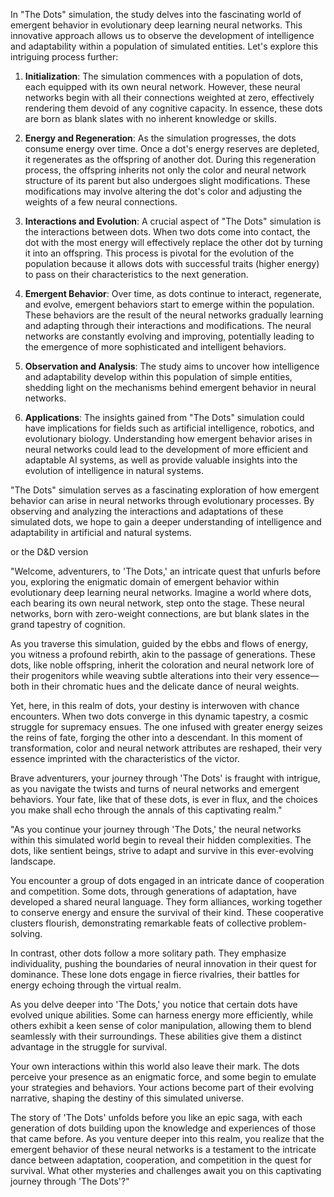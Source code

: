 In "The Dots" simulation, the study delves into the fascinating world of emergent behavior in evolutionary deep learning neural networks. This innovative approach allows us to observe the development of intelligence and adaptability within a population of simulated entities. Let's explore this intriguing process further:

1. **Initialization**: The simulation commences with a population of dots, each equipped with its own neural network. However, these neural networks begin with all their connections weighted at zero, effectively rendering them devoid of any cognitive capacity. In essence, these dots are born as blank slates with no inherent knowledge or skills.

2. **Energy and Regeneration**: As the simulation progresses, the dots consume energy over time. Once a dot's energy reserves are depleted, it regenerates as the offspring of another dot. During this regeneration process, the offspring inherits not only the color and neural network structure of its parent but also undergoes slight modifications. These modifications may involve altering the dot's color and adjusting the weights of a few neural connections.

3. **Interactions and Evolution**: A crucial aspect of "The Dots" simulation is the interactions between dots. When two dots come into contact, the dot with the most energy will effectively replace the other dot by turning it into an offspring. This process is pivotal for the evolution of the population because it allows dots with successful traits (higher energy) to pass on their characteristics to the next generation.

4. **Emergent Behavior**: Over time, as dots continue to interact, regenerate, and evolve, emergent behaviors start to emerge within the population. These behaviors are the result of the neural networks gradually learning and adapting through their interactions and modifications. The neural networks are constantly evolving and improving, potentially leading to the emergence of more sophisticated and intelligent behaviors.

5. **Observation and Analysis**: The study aims to uncover how intelligence and adaptability develop within this population of simple entities, shedding light on the mechanisms behind emergent behavior in neural networks.

6. **Applications**: The insights gained from "The Dots" simulation could have implications for fields such as artificial intelligence, robotics, and evolutionary biology. Understanding how emergent behavior arises in neural networks could lead to the development of more efficient and adaptable AI systems, as well as provide valuable insights into the evolution of intelligence in natural systems.

"The Dots" simulation serves as a fascinating exploration of how emergent behavior can arise in neural networks through evolutionary processes. By observing and analyzing the interactions and adaptations of these simulated dots, we hope to gain a deeper understanding of intelligence and adaptability in artificial and natural systems.


or the D&D version

"Welcome, adventurers, to 'The Dots,' an intricate quest that unfurls before you, exploring the enigmatic domain of emergent behavior within evolutionary deep learning neural networks. Imagine a world where dots, each bearing its own neural network, step onto the stage. These neural networks, born with zero-weight connections, are but blank slates in the grand tapestry of cognition.

As you traverse this simulation, guided by the ebbs and flows of energy, you witness a profound rebirth, akin to the passage of generations. These dots, like noble offspring, inherit the coloration and neural network lore of their progenitors while weaving subtle alterations into their very essence—both in their chromatic hues and the delicate dance of neural weights.

Yet, here, in this realm of dots, your destiny is interwoven with chance encounters. When two dots converge in this dynamic tapestry, a cosmic struggle for supremacy ensues. The one infused with greater energy seizes the reins of fate, forging the other into a descendant. In this moment of transformation, color and neural network attributes are reshaped, their very essence imprinted with the characteristics of the victor.

Brave adventurers, your journey through 'The Dots' is fraught with intrigue, as you navigate the twists and turns of neural networks and emergent behaviors. Your fate, like that of these dots, is ever in flux, and the choices you make shall echo through the annals of this captivating realm."

"As you continue your journey through 'The Dots,' the neural networks within this simulated world begin to reveal their hidden complexities. The dots, like sentient beings, strive to adapt and survive in this ever-evolving landscape.

You encounter a group of dots engaged in an intricate dance of cooperation and competition. Some dots, through generations of adaptation, have developed a shared neural language. They form alliances, working together to conserve energy and ensure the survival of their kind. These cooperative clusters flourish, demonstrating remarkable feats of collective problem-solving.

In contrast, other dots follow a more solitary path. They emphasize individuality, pushing the boundaries of neural innovation in their quest for dominance. These lone dots engage in fierce rivalries, their battles for energy echoing through the virtual realm.

As you delve deeper into 'The Dots,' you notice that certain dots have evolved unique abilities. Some can harness energy more efficiently, while others exhibit a keen sense of color manipulation, allowing them to blend seamlessly with their surroundings. These abilities give them a distinct advantage in the struggle for survival.

Your own interactions within this world also leave their mark. The dots perceive your presence as an enigmatic force, and some begin to emulate your strategies and behaviors. Your actions become part of their evolving narrative, shaping the destiny of this simulated universe.

The story of 'The Dots' unfolds before you like an epic saga, with each generation of dots building upon the knowledge and experiences of those that came before. As you venture deeper into this realm, you realize that the emergent behavior of these neural networks is a testament to the intricate dance between adaptation, cooperation, and competition in the quest for survival. What other mysteries and challenges await you on this captivating journey through 'The Dots'?"